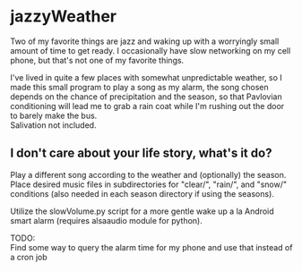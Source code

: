 # jazzyWeather
Two of my favorite things are jazz and waking up with a worryingly small amount of time to get ready. I occasionally have slow networking on my cell phone, but that's not one of my favorite things.


I've lived in quite a few places with somewhat unpredictable weather, so I made this small program to play a song as my alarm, the song chosen depends on the chance of precipitation and the season, so that Pavlovian conditioning will lead me to grab a rain coat while I'm rushing out the door to barely make the bus.  
Salivation not included.

## I don't care about your life story, what's it do? 
Play a different song according to the weather and (optionally) the season.  
Place desired music files in subdirectories for "clear/", "rain/", and "snow/" conditions (also needed in each season directory if using the seasons).  

Utilize the slowVolume.py script for a more gentle wake up a la Android smart alarm (requires alsaaudio module for python).

TODO:  
  Find some way to query the alarm time for my phone and use that instead of a cron job
